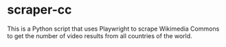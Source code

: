 # scraper-cc
This is a Python script that uses Playwright to scrape Wikimedia Commons to get the number of video results from all countries of the world.
